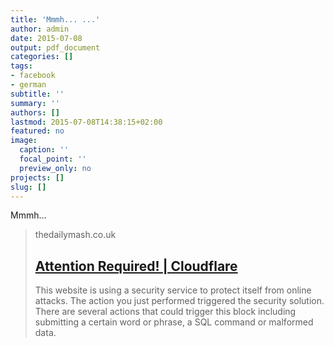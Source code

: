 ```yaml
---
title: 'Mmmh... ...'
author: admin
date: 2015-07-08
output: pdf_document
categories: []
tags:
- facebook
- german
subtitle: ''
summary: ''
authors: []
lastmod: 2015-07-08T14:38:15+02:00
featured: no
image:
  caption: ''
  focal_point: ''
  preview_only: no
projects: []
slug: []
---
```

Mmmh...
> thedailymash.co.uk
> ## [Attention Required! | Cloudflare](http://www.thedailymash.co.uk/news/international/greeks-apologise-with-huge-horse-2012051527146)
>
>This website is using a security service to protect itself from online attacks. The action you just performed triggered the security solution. There are several actions that could trigger this block including submitting a certain word or phrase, a SQL command or malformed data.

